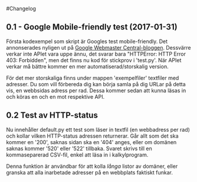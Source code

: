 #Changelog

## 0.1 - Google Mobile-friendly test (2017-01-31)
Första kodexempel som skript är Googles test mobile-friendly. Det annonserades nyligen ut på [Google Webmaster Central-bloggen](https://webmasters.googleblog.com/2017/01/introducing-mobile-friendly-test-api.html). Dessvärre verkar inte APIet vara uppe ännu, det svarar bara "HTTPError: HTTP Error 403: Forbidden", men det finns nu kod för stickprov i 'test.py'. När APIet verkar må bättre kommer en mer automatiserad/storskalig version.

För det mer storskaliga finns under mappen 'exempelfiler' textfiler med adresser. Du som vill förbereda dig kan börja samla på dig URLar på detta vis, en webbsidas adress per rad. Dessa kommer sedan att kunna läsas in och köras en och en mot respektive API.

## 0.2 Test av HTTP-status
Nu innehåller default.py ett test som läser in textfil (en webbadress per rad) och kollar vilken HTTP-status adressen returnerar. Går allt som det ska kommer en '200', saknas sidan ska en '404' anges, eller om domänen saknas kommer '520' eller '522' tillbaka. Svaret skrivs till en kommaseparerad CSV-fil, enkel att läsa in i kalkylprogram.

Denna funktion är användbar för att kolla _långa_ listor av domäner, eller granska att alla inarbetade adresser på en webbplats faktiskt funkar.